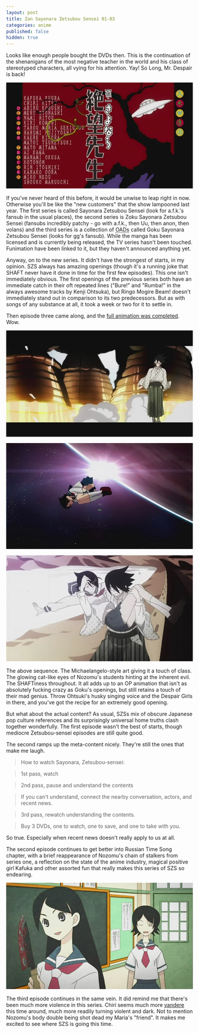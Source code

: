 ```yaml
---
layout: post
title: Zan Sayonara Zetsubou Sensei 01-03
categories: anime
published: false
hidden: true
---
```

Looks like enough people bought the DVDs then. This is the continuation of the shenanigans of the most negative teacher in the world and his class of stereotyped characters, all vying for his attention. Yay! So Long, Mr. Despair is back!

![Zan Sayonara Zetsubou Sensei](/images/blog/2009/07/24/title.jpg)

If you've never heard of this before, it would be unwise to leap right in now. Otherwise you'll be like the "new customers" that the show lampooned last year. The first series is called Sayonara Zetsubou Sensei (look for a.f.k.'s fansub in the usual places), the second series is Zoku Sayonara Zetsubou Sensei (fansubs incredibly patchy - go with a.f.k., then Uu, then anon, then volans) and the third series is a collection of <abbr title="Original Animation DVDs">OADs</abbr> called Goku Sayonara Zetsubou Sensei (looks for gg's fansub). While the manga has been licensed and is currently being released, the TV series hasn't been touched. Funimation have been linked to it, but they haven't announced anything yet.

Anyway, on to the new series. It didn't have the strongest of starts, in my opinion. SZS always has amazing openings (though it's a running joke that SHAFT never have it done in time for the first few episodes). This one isn't immediately obvious. The first openings of the previous series both have an immediate catch in their oft repeated lines ("Bure!" and "Rumba!" in the always awesome tracks by Kenji Ohtsuka), but Ringo Mogire Beam! doesn't immediately stand out in comparison to its two predecessors. But as with songs of any substance at all, it took a week or two for it to settle in.

Then episode three came along, and the [full animation was completed](http://www.youtube.com/watch?v=mD-MhVgDxiQ). Wow.

![I really like the sequence in which Kafuka presumably takes off...](/images/blog/2009/07/24/op01.jpg)

![...her ship explodes, sending her hurtling through space...](/images/blog/2009/07/24/op02.jpg)

![...and is saved from hitting the ground by Nozomu](/images/blog/2009/07/24/op03.jpg)

The above sequence. The Michaelangelo-style art giving it a touch of class. The glowing cat-like eyes of Nozomu's students hinting at the inherent evil. The SHAFTiness throughout. It all adds up to an OP animation that isn't as absolutely fucking crazy as Goku's openings, but still retains a touch of their mad genius. Throw Ohtsuki's husky singing voice and the Despair Girls in there, and you've got the recipe for an extremely good opening.

But what about the actual content? As usual, SZSs mix of obscure Japanese pop culture references and its surprisingly universal home truths clash together wonderfully. The first episode wasn't the best of starts, though mediocre Zetsubou-sensei episodes are still quite good.

The second ramps up the meta-content nicely. They're still the ones that make me laugh.

>How to watch Sayonara, Zetsubou-sensei:

>1st pass, watch

>2nd pass, pause and understand the contents

>If you can't understand, connect the nearby conversation, actors, and recent news.

>3rd pass, rewatch understanding the contents.

>Buy 3 DVDs, one to watch, one to save, and one to take with you.

So true. Especially when recent news doesn't really apply to us at all.

The second episode continues to get better into Russian Time Song chapter, with a brief reappearance of Nozomu's chain of stalkers from series one, a reflection on the state of the anime industry, magical positive girl Kafuka and other assorted fun that really makes this series of SZS so endearing.

![Chiri "muddies the waters" with her third choice](/images/blog/2009/07/24/0301.jpg)

The third episode continues in the same vein. It did remind me that there's been much more violence in this series. Chiri seems much more [yandere](http://en.wikipedia.org/wiki/Yandere) this time around, much more readily turning violent and dark. Not to mention Nozomu's body double being shot dead my Maria's "friend". It makes me excited to see where SZS is going this time.
